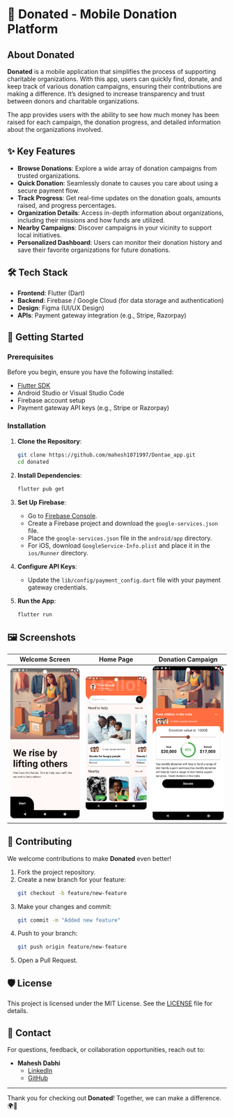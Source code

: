 # 📱 Donated - Mobile Donation Platform


## About Donated
**Donated** is a mobile application that simplifies the process of supporting charitable organizations. With this app, users can quickly find, donate, and keep track of various donation campaigns, ensuring their contributions are making a difference. It’s designed to increase transparency and trust between donors and charitable organizations.

The app provides users with the ability to see how much money has been raised for each campaign, the donation progress, and detailed information about the organizations involved.

## ✨ Key Features
- **Browse Donations**: Explore a wide array of donation campaigns from trusted organizations.
- **Quick Donation**: Seamlessly donate to causes you care about using a secure payment flow.
- **Track Progress**: Get real-time updates on the donation goals, amounts raised, and progress percentages.
- **Organization Details**: Access in-depth information about organizations, including their missions and how funds are utilized.
- **Nearby Campaigns**: Discover campaigns in your vicinity to support local initiatives.
- **Personalized Dashboard**: Users can monitor their donation history and save their favorite organizations for future donations.

## 🛠️ Tech Stack
- **Frontend**: Flutter (Dart)
- **Backend**: Firebase / Google Cloud (for data storage and authentication)
- **Design**: Figma (UI/UX Design)
- **APIs**: Payment gateway integration (e.g., Stripe, Razorpay)

## 🚀 Getting Started

### Prerequisites
Before you begin, ensure you have the following installed:
- [Flutter SDK](https://flutter.dev/docs/get-started/install)
- Android Studio or Visual Studio Code
- Firebase account setup
- Payment gateway API keys (e.g., Stripe or Razorpay)

### Installation

1. **Clone the Repository**:
    ```bash
    git clone https://github.com/mahesh1071997/Dontae_app.git
    cd donated
    ```

2. **Install Dependencies**:
    ```bash
    flutter pub get
    ```

3. **Set Up Firebase**:
    - Go to [Firebase Console](https://console.firebase.google.com/).
    - Create a Firebase project and download the `google-services.json` file.
    - Place the `google-services.json` file in the `android/app` directory.
    - For iOS, download `GoogleService-Info.plist` and place it in the `ios/Runner` directory.

4. **Configure API Keys**:
    - Update the `lib/config/payment_config.dart` file with your payment gateway credentials.

5. **Run the App**:
    ```bash
    flutter run
    ```

## 🖼️ Screenshots
| Welcome Screen | Home Page | Donation Campaign |
|:--------------:|:---------:|:-----------------:|
| ![Splash](screenshot/Screenshot_20241108_183607.png) | ![Home](screenshot/Screenshot_20241108_183534.png) | ![Details](screenshot/Screenshot_20241108_183556.png) |

## 🤝 Contributing
We welcome contributions to make **Donated** even better!

1. Fork the project repository.
2. Create a new branch for your feature:
    ```bash
    git checkout -b feature/new-feature
    ```
3. Make your changes and commit:
    ```bash
    git commit -m "Added new feature"
    ```
4. Push to your branch:
    ```bash
    git push origin feature/new-feature
    ```
5. Open a Pull Request.

## 🛡️ License
This project is licensed under the MIT License. See the [LICENSE](LICENSE) file for details.

## 💬 Contact
For questions, feedback, or collaboration opportunities, reach out to:

- **Mahesh Dabhi**
  - [LinkedIn](https://www.linkedin.com/in/maheshdabhi)
  - [GitHub](https://github.com/mahesh1071997/)

---

Thank you for checking out **Donated**! Together, we can make a difference. 🌍🤝
